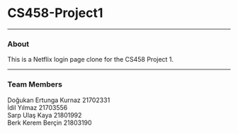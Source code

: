 # CS458-Project1
- - - -
### About ###
This is a Netflix login page clone for the CS458 Project 1.
- - - -
### Team Members ###
Doğukan Ertunga Kurnaz 21702331<br/>
İdil Yılmaz 21703556<br/>
Sarp Ulaş Kaya 21801992<br/>
Berk Kerem Berçin 21803190<br/>
